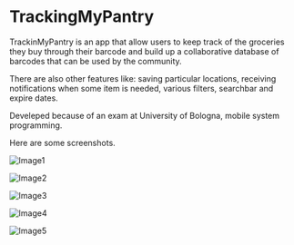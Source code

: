 # TrackingMyPantry
TrackinMyPantry is an app that allow users to keep track of the groceries they buy through their barcode and build up a collaborative database of barcodes that can be used by the community. 

There are also other features like: saving particular locations, receiving notifications when some item is needed, various filters, searchbar and expire dates.

Develeped because of an exam at University of Bologna, mobile system programming.

Here are some screenshots.

![Image1](https://user-images.githubusercontent.com/79592276/207392484-85b964b6-8cfc-4df3-bb5d-ee9429a09063.png)

![Image2](https://user-images.githubusercontent.com/79592276/207392824-d08b4882-834e-4c7c-b8df-2ffca4de37b6.png)

![Image3](https://user-images.githubusercontent.com/79592276/141842113-8b90f6e9-e2ec-45fc-b9ec-6ad570778ba8.png)

![Image4](https://user-images.githubusercontent.com/79592276/141842117-a63b816f-0b9b-4b8b-ad96-2b4ccbe4b3cf.png)

![Image5](https://user-images.githubusercontent.com/79592276/207393039-ba3e3128-0e4e-41c0-9154-923463d87574.png)
